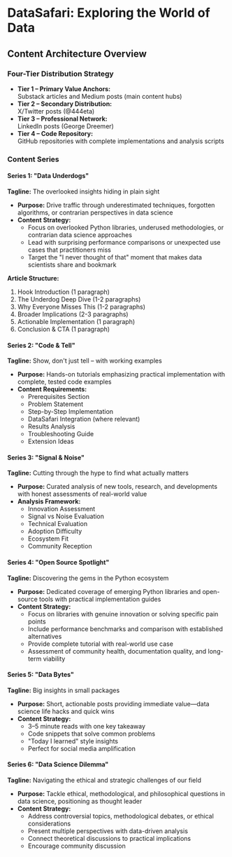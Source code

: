 # DataSafari: Exploring the World of Data

## Content Architecture Overview

### Four-Tier Distribution Strategy

- **Tier 1 – Primary Value Anchors:**  
  Substack articles and Medium posts (main content hubs)
- **Tier 2 – Secondary Distribution:**  
  X/Twitter posts (@444eta)
- **Tier 3 – Professional Network:**  
  LinkedIn posts (George Dreemer)
- **Tier 4 – Code Repository:**  
  GitHub repositories with complete implementations and analysis scripts

### Content Series

#### Series 1: "Data Underdogs"

**Tagline:** The overlooked insights hiding in plain sight

- **Purpose:** Drive traffic through underestimated techniques, forgotten algorithms, or contrarian perspectives in data science
- **Content Strategy:**
  - Focus on overlooked Python libraries, underused methodologies, or contrarian data science approaches
  - Lead with surprising performance comparisons or unexpected use cases that practitioners miss
  - Target the "I never thought of that" moment that makes data scientists share and bookmark

**Article Structure:**

1. Hook Introduction (1 paragraph)
2. The Underdog Deep Dive (1-2 paragraphs)
3. Why Everyone Misses This (1-2 paragraphs)
4. Broader Implications (2-3 paragraphs)
5. Actionable Implementation (1 paragraph)
6. Conclusion & CTA (1 paragraph)

#### Series 2: "Code & Tell"

**Tagline:** Show, don't just tell – with working examples

- **Purpose:** Hands-on tutorials emphasizing practical implementation with complete, tested code examples
- **Content Requirements:**
  - Prerequisites Section
  - Problem Statement
  - Step-by-Step Implementation
  - DataSafari Integration (where relevant)
  - Results Analysis
  - Troubleshooting Guide
  - Extension Ideas

#### Series 3: "Signal & Noise"

**Tagline:** Cutting through the hype to find what actually matters

- **Purpose:** Curated analysis of new tools, research, and developments with honest assessments of real-world value
- **Analysis Framework:**
  - Innovation Assessment
  - Signal vs Noise Evaluation
  - Technical Evaluation
  - Adoption Difficulty
  - Ecosystem Fit
  - Community Reception

#### Series 4: "Open Source Spotlight"

**Tagline:** Discovering the gems in the Python ecosystem

- **Purpose:** Dedicated coverage of emerging Python libraries and open-source tools with practical implementation guides
- **Content Strategy:**
  - Focus on libraries with genuine innovation or solving specific pain points
  - Include performance benchmarks and comparison with established alternatives
  - Provide complete tutorial with real-world use case
  - Assessment of community health, documentation quality, and long-term viability

#### Series 5: "Data Bytes"

**Tagline:** Big insights in small packages

- **Purpose:** Short, actionable posts providing immediate value—data science life hacks and quick wins
- **Content Strategy:**
  - 3–5 minute reads with one key takeaway
  - Code snippets that solve common problems
  - "Today I learned" style insights
  - Perfect for social media amplification

#### Series 6: "Data Science Dilemma"

**Tagline:** Navigating the ethical and strategic challenges of our field

- **Purpose:** Tackle ethical, methodological, and philosophical questions in data science, positioning as thought leader
- **Content Strategy:**
  - Address controversial topics, methodological debates, or ethical considerations
  - Present multiple perspectives with data-driven analysis
  - Connect theoretical discussions to practical implications
  - Encourage community discussion